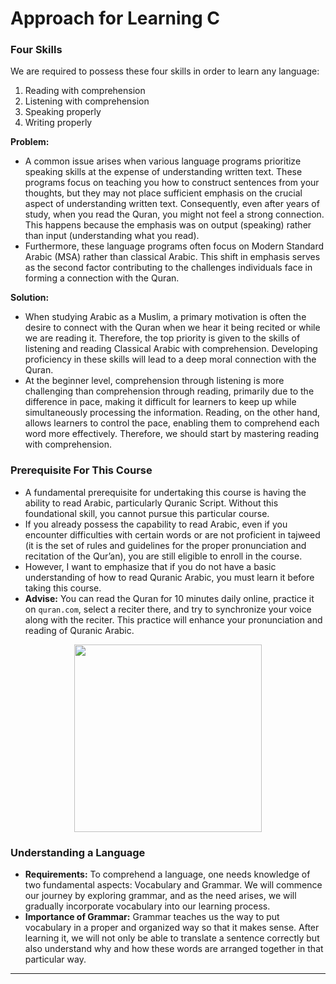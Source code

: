 # Approach for Learning C

### Four Skills
We are required to possess these four skills in order to learn any language:
1. Reading with comprehension
2. Listening with comprehension
3. Speaking properly
4. Writing properly

**Problem:**
- A common issue arises when various language programs prioritize speaking skills at the expense of understanding written text. These programs focus on teaching you how to construct sentences from your thoughts, but they may not place sufficient emphasis on the crucial aspect of understanding written text. Consequently, even after years of study, when you read the Quran, you might not feel a strong connection. This happens because the emphasis was on output (speaking) rather than input (understanding what you read).
- Furthermore, these language programs often focus on Modern Standard Arabic (MSA) rather than classical Arabic. This shift in emphasis serves as the second factor contributing to the challenges individuals face in forming a connection with the Quran.

**Solution:**
- When studying Arabic as a Muslim, a primary motivation is often the desire to connect with the Quran when we hear it being recited or while we are reading it. Therefore, the top priority is given to the skills of listening and reading Classical Arabic with comprehension. Developing proficiency in these skills will lead to a deep moral connection with the Quran.
- At the beginner level, comprehension through listening is more challenging than comprehension through reading, primarily due to the difference in pace, making it difficult for learners to keep up while simultaneously processing the information. Reading, on the other hand, allows learners to control the pace, enabling them to comprehend each word more effectively. Therefore, we should start by mastering reading with comprehension. 

### Prerequisite For This Course
- A fundamental prerequisite for undertaking this course is having the ability to read Arabic, particularly Quranic Script. Without this foundational skill, you cannot pursue this particular course.
- If you already possess the capability to read Arabic, even if you encounter difficulties with certain words or are not proficient in tajweed (it is the set of rules and guidelines for the proper pronunciation and recitation of the Qur’an), you are still eligible to enroll in the course.
- However, I want to emphasize that if you do not have a basic understanding of how to read Quranic Arabic, you must learn it before taking this course.
- **Advise:** You can read the Quran for 10 minutes daily online, practice it on `quran.com`, select a reciter there, and try to synchronize your voice along with the reciter. This practice will enhance your pronunciation and reading of Quranic Arabic.

<p align="center">
  <img src="https://github.com/mdfnam/QnA/assets/156814846/595dc351-9abb-4905-a16a-3d6fc76ceed3" width="300">
</p>

### Understanding a Language
- **Requirements:** To comprehend a language, one needs knowledge of two fundamental aspects: Vocabulary and Grammar. We will commence our journey by exploring grammar, and as the need arises, we will gradually incorporate vocabulary into our learning process.
- **Importance of Grammar:** Grammar teaches us the way to put vocabulary in a proper and organized way so that it makes sense. After learning it, we will not only be able to translate a sentence correctly but also understand why and how these words are arranged together in that particular way.

---
